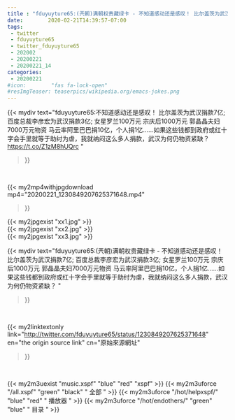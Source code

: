 ```yaml
---
title : "fduyuyture65:(兲朝)满朝权贵藏绿卡 - 不知道感动还是感叹！ 比尔盖茨为武汉捐款7亿; 百度总裁李彦宏为武汉捐款3亿; 女星罗兰100万元 宗庆后1000万元 郭晶晶夫妇7000万元物资 马云率阿里巴巴捐10亿，个人捐1亿……如果这些钱都到政府或红十字会手里就等于助纣为虐，我就纳闷这么多人捐款，武汉为何仍物资紧缺？ "
date:        2020-02-21T14:39:57-07:00
tags:
 - twitter
 - fduyuyture65
 - twitter_fduyuyture65
 - 202002
 - 20200221
 - 20200221_14
categories:
 - 20200221
#icon:        "fas fa-lock-open"
#resImgTeaser: teaserpics/wikipedia.org/emacs-jokes.png
---
```


{{< mydiv text="fduyuyture65:不知道感动还是感叹！ 比尔盖茨为武汉捐款7亿; 百度总裁李彦宏为武汉捐款3亿; 女星罗兰100万元 宗庆后1000万元 郭晶晶夫妇7000万元物资 马云率阿里巴巴捐10亿，个人捐1亿……如果这些钱都到政府或红十字会手里就等于助纣为虐，我就纳闷这么多人捐款，武汉为何仍物资紧缺？ https://t.co/Z1zM8hUQrc "
>}}
<br>


{{< my2mp4withjpgdownload mp4="20200221_1230849207625371648.mp4"
>}}

{{< my2jpgexist "xx1.jpg" >}}<br>
{{< my2jpgexist "xx2.jpg" >}}<br>
{{< my2jpgexist "xx3.jpg" >}}<br>



{{< mydiv text="fduyuyture65:(兲朝)满朝权贵藏绿卡 - 不知道感动还是感叹！ 比尔盖茨为武汉捐款7亿; 百度总裁李彦宏为武汉捐款3亿; 女星罗兰100万元 宗庆后1000万元 郭晶晶夫妇7000万元物资 马云率阿里巴巴捐10亿，个人捐1亿……如果这些钱都到政府或红十字会手里就等于助纣为虐，我就纳闷这么多人捐款，武汉为何仍物资紧缺？ "
>}}
<br>

{{< my2linktextonly link="http://twitter.com/fduyuyture65/status/1230849207625371648"
en="the origin source link" cn="原始來源網址"
>}}


<br>

{{< my2m3uexist "music.xspf"        "blue"   "red"    "xspf" >}} {{< my2m3uforce "/all.xspf"         "green"  "black"  " 全部 " >}} {{< my2m3uforce "/hot/helpxspf/"    "blue"   "red"    " 播放器 " >}} {{< my2m3uforce "/hot/endothers/"   "green"  "blue"   " 目录 " >}} 
